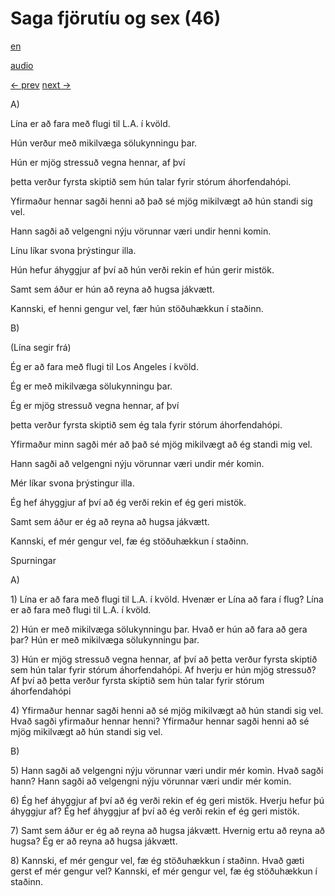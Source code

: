 # Saga fjörutíu og sex (46)

[en](../en/story_46.md)

[audio](../audio/story_46.mp3)

[← prev](../is/story_45.md)
[next →](../is/story_47.md)

A\)

Lína er að fara með flugi til L.A. í kvöld.

Hún verður með mikilvæga sölukynningu þar.

Hún er mjög stressuð vegna hennar, af því

þetta verður fyrsta skiptið sem hún talar fyrir stórum áhorfendahópi.

Yfirmaður hennar sagði henni að það sé mjög mikilvægt að hún standi sig
vel.

Hann sagði að velgengni nýju vörunnar væri undir henni komin.

Línu líkar svona þrýstingur illa.

Hún hefur áhyggjur af því að hún verði rekin ef hún gerir mistök.

Samt sem áður er hún að reyna að hugsa jákvætt.

Kannski, ef henni gengur vel, fær hún stöðuhækkun í staðinn.

B\)

(Lína segir frá)

Ég er að fara með flugi til Los Angeles í kvöld.

Ég er með mikilvæga sölukynningu þar.

Ég er mjög stressuð vegna hennar, af því

þetta verður fyrsta skiptið sem ég tala fyrir stórum áhorfendahópi.

Yfirmaður minn sagði mér að það sé mjög mikilvægt að ég standi mig vel.

Hann sagði að velgengni nýju vörunnar væri undir mér komin.

Mér líkar svona þrýstingur illa.

Ég hef áhyggjur af því að ég verði rekin ef ég geri mistök.

Samt sem áður er ég að reyna að hugsa jákvætt.

Kannski, ef mér gengur vel, fæ ég stöðuhækkun í staðinn.

Spurningar

A\)

1\) Lína er að fara með flugi til L.A. í kvöld. Hvenær er Lína að fara í
flug? Lína er að fara með flugi til L.A. í kvöld.

2\) Hún er með mikilvæga sölukynningu þar. Hvað er hún að fara að gera
þar? Hún er með mikilvæga sölukynningu þar.

3\) Hún er mjög stressuð vegna hennar, af því að þetta verður fyrsta
skiptið sem hún talar fyrir stórum áhorfendahópi. Af hverju er hún mjög
stressuð? Af því að þetta verður fyrsta skiptið sem hún talar fyrir
stórum áhorfendahópi

4\) Yfirmaður hennar sagði henni að sé mjög mikilvægt að hún standi sig
vel. Hvað sagði yfirmaður hennar henni? Yfirmaður hennar sagði henni að
sé mjög mikilvægt að hún standi sig vel.

B\)

5\) Hann sagði að velgengni nýju vörunnar væri undir mér komin. Hvað
sagði hann? Hann sagði að velgengni nýju vörunnar væri undir mér komin.

6\) Ég hef áhyggjur af því að ég verði rekin ef ég geri mistök. Hverju
hefur þú áhyggjur af? Ég hef áhyggjur af því að ég verði rekin ef ég
geri mistök.

7\) Samt sem áður er ég að reyna að hugsa jákvætt. Hvernig ertu að reyna
að hugsa? Ég er að reyna að hugsa jákvætt.

8\) Kannski, ef mér gengur vel, fæ ég stöðuhækkun í staðinn. Hvað gæti
gerst ef mér gengur vel? Kannski, ef mér gengur vel, fæ ég stöðuhækkun í
staðinn.
